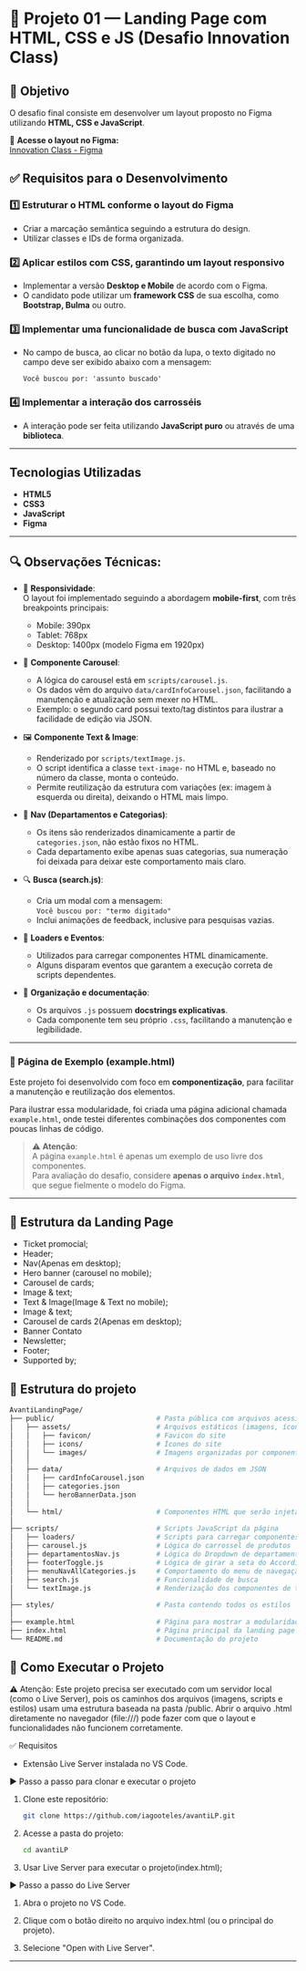 # 🚀 Projeto 01 — Landing Page com HTML, CSS e JS (Desafio Innovation Class)

## 📝 Objetivo
O desafio final consiste em desenvolver um layout proposto no Figma utilizando **HTML, CSS e JavaScript**.

🔗 **Acesse o layout no Figma:**  
[Innovation Class - Figma](https://www.figma.com/proto/DqtFxC6312M32mLt8FpJjq/innovation-class?page-id=13%3A673&node-id=13-920&viewport=346%2C140%2C0.11&t=HyGGDSs83f1vbqMJ-1&scaling=scale-down&content-scaling=fixed)

## ✅ Requisitos para o Desenvolvimento

### 1️⃣ Estruturar o HTML conforme o layout do Figma
- Criar a marcação semântica seguindo a estrutura do design.
- Utilizar classes e IDs de forma organizada.

### 2️⃣ Aplicar estilos com CSS, garantindo um layout responsivo
- Implementar a versão **Desktop e Mobile** de acordo com o Figma.
- O candidato pode utilizar um **framework CSS** de sua escolha, como **Bootstrap, Bulma** ou outro.

### 3️⃣ Implementar uma funcionalidade de busca com JavaScript
- No campo de busca, ao clicar no botão da lupa, o texto digitado no campo deve ser exibido abaixo com a mensagem:
  
  ```Você buscou por: 'assunto buscado'```
  
### 4️⃣ Implementar a interação dos carrosséis
- A interação pode ser feita utilizando **JavaScript puro** ou através de uma **biblioteca**.

---

## Tecnologias Utilizadas
- **HTML5**
- **CSS3**
- **JavaScript**
- **Figma**

---

## 🔍 Observações Técnicas:
- 📱 **Responsividade**:  
  O layout foi implementado seguindo a abordagem **mobile-first**, com três breakpoints principais:
  - Mobile: 390px
  - Tablet: 768px
  - Desktop: 1400px (modelo Figma em 1920px)

- 🎠 **Componente Carousel**:  
  - A lógica do carousel está em `scripts/carousel.js`.
  - Os dados vêm do arquivo `data/cardInfoCarousel.json`, facilitando a manutenção e atualização sem mexer no HTML.
  - Exemplo: o segundo card possui texto/tag distintos para ilustrar a facilidade de edição via JSON.

- 🖼️ **Componente Text & Image**:  
  - Renderizado por `scripts/textImage.js`.
  - O script identifica a classe `text-image-` no HTML e, baseado no número da classe, monta o conteúdo.
  - Permite reutilização da estrutura com variações (ex: imagem à esquerda ou direita), deixando o HTML mais limpo.

- 🧭 **Nav (Departamentos e Categorias)**:  
  - Os itens são renderizados dinamicamente a partir de `categories.json`, não estão fixos no HTML.
  - Cada departamento exibe apenas suas categorias, sua numeração foi deixada para deixar este comportamento mais claro.

- 🔍 **Busca (search.js)**:  
  - Cria um modal com a mensagem:  
    `Você buscou por: "termo digitado"`  
  - Inclui animações de feedback, inclusive para pesquisas vazias.

- 🔄 **Loaders e Eventos**:  
  - Utilizados para carregar componentes HTML dinamicamente.
  - Alguns disparam eventos que garantem a execução correta de scripts dependentes.

- 🧾 **Organização e documentação**:
  - Os arquivos `.js` possuem **docstrings explicativas**.
  - Cada componente tem seu próprio `.css`, facilitando a manutenção e legibilidade.

---

### 🧪 Página de Exemplo (example.html)

Este projeto foi desenvolvido com foco em **componentização**, para facilitar a manutenção e reutilização dos elementos.

Para ilustrar essa modularidade, foi criada uma página adicional chamada `example.html`, onde testei diferentes combinações dos componentes com poucas linhas de código.

> ⚠️ **Atenção**:  
> A página `example.html` é apenas um exemplo de uso livre dos componentes.  
> Para avaliação do desafio, considere **apenas o arquivo `index.html`**, que segue fielmente o modelo do Figma.

---

## 🦴 Estrutura da Landing Page
- Ticket promocial;
- Header;
- Nav(Apenas em desktop);
- Hero banner (carousel no mobile);
- Carousel de cards;
- Image & text;
- Text & Image(Image & Text no mobile);
- Image & text;
- Carousel de cards 2(Apenas em desktop);
- Banner Contato
- Newsletter;
- Footer;
- Supported by;

## 📂 Estrutura do projeto

```bash
AvantiLandingPage/
├── public/                         # Pasta pública com arquivos acessíveis diretamente
│   ├── assets/                     # Arquivos estáticos (imagens, ícones, favicons)
│   │   ├── favicon/                # Favicon do site
│   │   ├── icons/                  # Ícones do site
│   │   └── images/                 # Imagens organizadas por componentes
│   │
│   ├── data/                       # Arquivos de dados em JSON
│   │   ├── cardInfoCarousel.json
│   │   ├── categories.json
│   │   └── heroBannerData.json
│   │
│   └── html/                       # Componentes HTML que serão injetados dinamicamente
│
├── scripts/                        # Scripts JavaScript da página
│   ├── loaders/                    # Scripts para carregar componentes HTML separados em ./html
│   ├── carousel.js                 # Lógica do carrossel de produtos
│   ├── departamentosNav.js         # Lógica do Dropdown de departamentos da navbar
│   ├── footerToggle.js             # Lógica de girar a seta do Accordion
│   ├── menuNavAllCategories.js     # Comportamento do menu de navegação de todas as categorias
│   ├── search.js                   # Funcionalidade de busca
│   └── textImage.js                # Renderização dos componentes de texto com imagem
│
├── styles/                         # Pasta contendo todos os estilos         
│
├── example.html                    # Página para mostrar a modularidade e componentização do projeto
├── index.html                      # Página principal da landing page
└── README.md                       # Documentação do projeto
```

## 📌 Como Executar o Projeto

⚠️ Atenção: Este projeto precisa ser executado com um servidor local (como o Live Server), pois os caminhos dos arquivos (imagens, scripts e estilos) usam uma estrutura baseada na pasta /public.
Abrir o arquivo .html diretamente no navegador (file:///) pode fazer com que o layout e funcionalidades não funcionem corretamente.

✅ Requisitos
- Extensão Live Server instalada no VS Code.

▶️ Passo a passo para clonar e executar o projeto

1. Clone este repositório:
   ```sh
   git clone https://github.com/iagooteles/avantiLP.git
   ```
2. Acesse a pasta do projeto:
   ```sh
   cd avantiLP
   ```

3. Usar Live Server para executar o projeto(index.html);

▶️ Passo a passo do Live Server

1. Abra o projeto no VS Code.

2. Clique com o botão direito no arquivo index.html (ou o principal do projeto).

3. Selecione "Open with Live Server".

---
